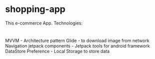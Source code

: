 # shopping-app
 This e-commerce App.
Technologies:
#
 MVVM - Architecture pattern
 Glide - to download image from network
 Navigation jetpack components - Jetpack tools for android framework
 DataStore Preference - Local Storage to store data

